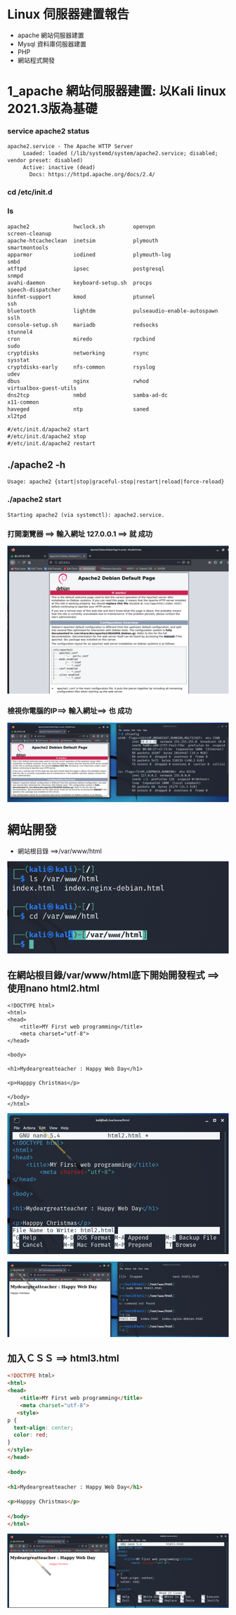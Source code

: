 # Linux 伺服器建置報告

 - apache 網站伺服器建置
 - Mysql 資料庫伺服器建置
 - PHP
 - 網站程式開發

# 1_apache 網站伺服器建置: 以Kali linux 2021.3版為基礎

### service apache2 status
```
apache2.service - The Apache HTTP Server
     Loaded: loaded (/lib/systemd/system/apache2.service; disabled; vendor preset: disabled)
     Active: inactive (dead)
       Docs: https://httpd.apache.org/docs/2.4/
```
### cd /etc/init.d

### ls
```
apache2              hwclock.sh         openvpn                      screen-cleanup
apache-htcacheclean  inetsim            plymouth                     smartmontools
apparmor             iodined            plymouth-log                 smbd
atftpd               ipsec              postgresql                   snmpd
avahi-daemon         keyboard-setup.sh  procps                       speech-dispatcher
binfmt-support       kmod               ptunnel                      ssh
bluetooth            lightdm            pulseaudio-enable-autospawn  sslh
console-setup.sh     mariadb            redsocks                     stunnel4
cron                 miredo             rpcbind                      sudo
cryptdisks           networking         rsync                        sysstat
cryptdisks-early     nfs-common         rsyslog                      udev
dbus                 nginx              rwhod                        virtualbox-guest-utils
dns2tcp              nmbd               samba-ad-dc                  x11-common
haveged              ntp                saned                        xl2tpd
```


```
#/etc/init.d/apache2 start
#/etc/init.d/apache2 stop
#/etc/init.d/apache2 restart
```
## ./apache2 -h 
```
Usage: apache2 {start|stop|graceful-stop|restart|reload|force-reload}
```
### ./apache2 start
```
Starting apache2 (via systemctl): apache2.service.
```
### 打開瀏覽器 ==> 輸入網址 127.0.0.1 ==>  就  成功

![apache1.png](./apache1.png)

### 檢視你電腦的IP==> 輸入網址==>  也  成功
![apache2.png](./apache2.png)


# 網站開發
- 網站根目錄 ==>/var/www/html

![web1.png](./web1.png)

## 在網站根目錄/var/www/html底下開始開發程式 ==> 使用nano html2.html
```
<!DOCTYPE html>
<html>
<head>
    <title>MY First web programming</title>
	<meta charset="utf-8">
</head>

<body>

<h1>Mydeargreatteacher : Happy Web Day</h1>

<p>Happpy Christmas</p>

</body>
</html>
```

![web2.png](./web2.png)

![web3.png](./web3.png)

## 加入ＣＳＳ ==> html3.html
```html
<!DOCTYPE html>
<html>
<head>
    <title>MY First web programming</title>
	<meta charset="utf-8">
   <style>
p {
  text-align: center;
  color: red;
} 
</style>
</head>

<body>

<h1>Mydeargreatteacher : Happy Web Day</h1>

<p>Happpy Christmas</p>

</body>
</html>

```

![web4.png](./web4.png)
